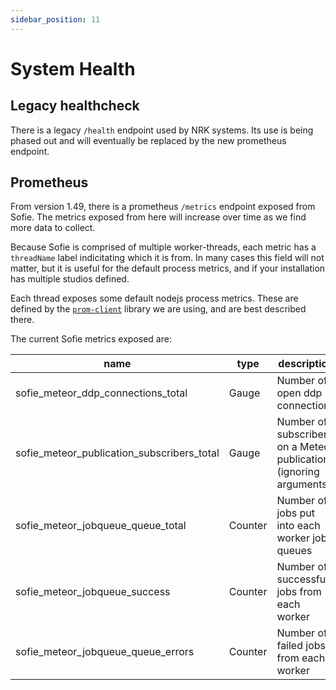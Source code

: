 ```yaml
---
sidebar_position: 11
---
```


# System Health

## Legacy healthcheck

There is a legacy `/health` endpoint used by NRK systems. Its use is being phased out and will eventually be replaced by the new prometheus endpoint.

## Prometheus

From version 1.49, there is a prometheus `/metrics` endpoint exposed from Sofie. The metrics exposed from here will increase over time as we find more data to collect.

Because Sofie is comprised of multiple worker-threads, each metric has a `threadName` label indicitating which it is from. In many cases this field will not matter, but it is useful for the default process metrics, and if your installation has multiple studios defined.

Each thread exposes some default nodejs process metrics. These are defined by the [`prom-client`](https://github.com/siimon/prom-client#default-metrics) library we are using, and are best described there.

The current Sofie metrics exposed are:

| name                                       | type    | description                                                        |
| ------------------------------------------ | ------- | ------------------------------------------------------------------ |
| sofie_meteor_ddp_connections_total         | Gauge   | Number of open ddp connections                                     |
| sofie_meteor_publication_subscribers_total | Gauge   | Number of subscribers on a Meteor publication (ignoring arguments) |
| sofie_meteor_jobqueue_queue_total          | Counter | Number of jobs put into each worker job queues                     |
| sofie_meteor_jobqueue_success              | Counter | Number of successful jobs from each worker                         |
| sofie_meteor_jobqueue_queue_errors         | Counter | Number of failed jobs from each worker                             |
